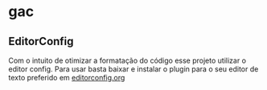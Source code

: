 # gac

## EditorConfig

Com o intuito de otimizar a formatação do código esse projeto utilizar o editor
config. Para usar basta baixar e instalar o plugin para o seu editor de texto
preferido em [editorconfig.org](editorconfig.org "Site do editor config")
